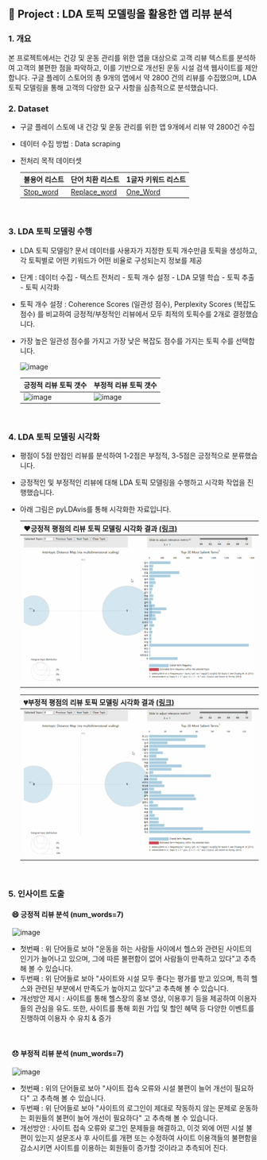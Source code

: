 ## 📃 Project : LDA 토픽 모델링을 활용한 앱 리뷰 분석

### 1. 개요
본 프로젝트에서는 건강 및 운동 관리를 위한 앱을 대상으로 고객 리뷰 텍스트를 분석하여 고객의 불편한 점을 파악하고, 이를 기반으로 개선된 운동 시설 검색 웹사이트를 제안합니다. 구글 플레이 스토어의 총 9개의 앱에서 약 2800 건의 리뷰를 수집했으며, LDA 토픽 모델링을 통해 고객의 다양한 요구 사항을 심층적으로 분석했습니다.
<br>

### 2. Dataset
- 구글 플레이 스토에 내 건강 및 운동 관리를 위한 앱 9개에서 리뷰 약 2800건 수집
- 데이터 수집 방법 : Data scraping
- 전처리 목적 데이터셋
  
  | 불용어 리스트 | 단어 치환 리스트 | 1글자 키워드 리스트 |
  |----|------|------|
  |[Stop_word](https://github.com/estskyway/project_data_analystics/blob/main/datasets/stopword_concat.xlsx)| [Replace_word](https://github.com/estskyway/project_data_analystics/blob/main/datasets/replace_concat.xlsx)|[One_Word](https://github.com/estskyway/project_data_analystics/blob/main/datasets/oneword_concat.xlsx)|
<br>

### 3. LDA 토픽 모델링 수행
- LDA 토픽 모델링? 문서 데이터를 사용자가 지정한 토픽 개수만큼 토픽을 생성하고, 각 토픽별로 어떤 키워드가 어떤 비율로 구성되는지 정보를 제공
- 단계 : 데이터 수집 - 텍스트 전처리 - 토픽 개수 설정 - LDA 모델 학습 - 토픽 추출 - 토픽 시각화
- 토픽 개수 설정 : Coherence Scores (일관성 점수), Perplexity Scores (복잡도 점수) 를 비교하여 긍정적/부정적인 리뷰에서 모두 최적의 토픽수를 2개로 결정했습니다.
- 가장 높은 일관성 점수를 가지고 가장 낮은 복잡도 점수를 가지는 토픽 수를 선택합니다.
  
  ![image](https://github.com/estskyway/project_data_analystics/assets/132973368/fa5d3974-ed5d-402e-9118-57315350d2e1)

  | 긍정적 리뷰 토픽 갯수 | 부정적 리뷰 토픽 갯수 |
  |---|---|
  |![image](https://github.com/estskyway/project_data_analystics/assets/132973368/d8fa0f5f-9950-4e49-8625-562c8dcf7c77)| ![image](https://github.com/estskyway/project_data_analystics/assets/132973368/343b4af8-38bd-4672-bd37-74d8f8bab5dc)|
<br>

### 4. LDA 토픽 모델링 시각화
- 평점이 5점 만점인 리뷰를 분석하여 1-2점은 부정적, 3-5점은 긍정적으로 분류했습니다.
- 긍정적인 및 부정적인 리뷰에 대해 LDA 토픽 모델링을 수행하고 시각화 작업을 진행했습니다.
- 아래 그림은 pyLDAvis를 통해 시각화한 자료입니다.
  
  |❤️긍정적 평점의 리뷰 토픽 모델링 시각화 결과 [(링크)](https://github.com/estskyway/project_data_analystics/datasets/visualization_positive.html)|
  |---|
  | ![긍정리뷰 모델링](https://github.com/estskyway/project_data_analystics/blob/main/datasets/positive%EC%8B%9C%EA%B0%81%ED%99%94.gif) |
  
  |💔부정적 평점의 리뷰 토픽 모델링 시각화 결과 [(링크)](https://github.com/estskyway/project_data_analystics/datasets/visualization_negative.html)|
  |---|
  | ![부정리뷰 모델링](https://github.com/estskyway/project_data_analystics/blob/main/datasets/negative%EC%8B%9C%EA%B0%81%ED%99%94.gif)|
<br>

### 5. 인사이트 도출
#### &nbsp;&nbsp;😄 긍정적 리뷰 분석 (num_words=7)
&nbsp;&nbsp;![image](https://github.com/estskyway/project_data_analystics/assets/132973368/907f32f7-d5ce-4b01-bbd9-086d943eb0f6)

- 첫번째 : 위 단어들로 보아 "운동을 하는 사람들 사이에서 헬스와 관련된 사이트의 인기가 늘어나고 있으며, 그에 따른 불편함이 없어 사람들이 만족하고 있다"고 추측해 볼 수 있습니다.
- 두번째 : 위 단어들로 보아 "사이트와 시설 모두 좋다는 평가를 받고 있으며, 특히 헬스와 관련된 부분에서 만족도가 높아지고 있다"고 추측해 볼 수 있습니다.
- 개선방안 제시 : 사이트를 통해 헬스장의 홍보 영상, 이용후기 등을 제공하여 이용자들의 관심을 유도. 또한, 사이트를 통해 회원 가입 및 할인 혜택 등 다양한 이벤트를 진행하여 이용자 수 유치 & 증가
<br>

#### &nbsp;&nbsp;😞 부정적 리뷰 분석 (num_words=7)
&nbsp;&nbsp;![image](https://github.com/estskyway/project_data_analystics/assets/132973368/f7c6626f-e4ad-4f4b-82f3-160d1a4f9bcf)

- 첫번째 : 위의 단어들로 보아 "사이트 접속 오류와 시설 불편이 늘어 개선이 필요하다" 고 추측해 볼 수 있습니다.
- 두번째 : 위 단어들로 보아 "사이트의 로그인이 제대로 작동하지 않는 문제로 운동하는 회원들의 불편이 늘어 개선이 필요하다" 고 추측해 볼 수 있습니다.
- 개선방안 : 사이트 접속 오류와 로그인 문제들을 해결하고, 이것 외에 어떤 시설 불편이 있는지 설문조사 후 사이트를 개편 또는 수정하여 사이트 이용객들의 불편함을 감소시키면 사이트를 이용하는 회원들이 증가할 것이라고 추측되어 진다. 

